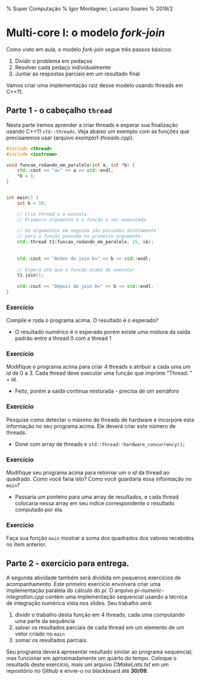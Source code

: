 % Super Computação
% Igor Montagner, Luciano Soares
% 2019/2

# Multi-core I: o modelo *fork-join*

Como visto em aula, o modelo *fork-join* segue três passos básicos:

1. Dividir o problema em pedaços
2. Resolver cada pedaço individualmente
3. Juntar as respostas parciais em um resultado final

Vamos criar uma implementação raiz desse modelo usando threads em C++11. 

## Parte 1 - o cabeçalho `thread`

Nesta parte iremos aprender a criar threads e esperar sua finalização usando C++11 `std::threads`. Veja abaixo um exemplo com as funções que precisaremos usar (arquivo *exemplo1-threads.cpp*).

```cpp
#include <thread>
#include <iostream>

void funcao_rodando_em_paralelo(int a, int *b) {
    std::cout << "a=" << a << std::endl;
    *b = 5;
}


int main() {
    int b = 10;

    // Cria thread e a executa.
    // Primeiro argumento é a função a ser executada.
    
    // Os argumentos em seguida são passados diretamente
    // para a função passada no primeiro argumento.
    std::thread t1(funcao_rodando_em_paralelo, 15, &b);
    
    
    std::cout << "Antes do join b=" << b << std::endl;
    
    // Espera até que a função acabe de executar.
    t1.join();
    
    std::cout << "Depois do join b=" << b << std::endl;
}
```

### Exercício

Compile e roda o programa acima. O resultado é o esperado?
- O resultado numérico é o esperado porém existe uma mistura da saída padrão entre a thread 0 com a thread 1

### Exercício

Modifique o programa acima para criar 4 threads e atribuir a cada uma um *id* de 0 a 3. Cada thread deve executar uma função que imprime "Thread: " + id. 

- Feito, porém a saída continua misturada - precisa de um semáforo

### Exercício

Pesquise como detectar o máximo de threads de hardware e incorpore esta informação no seu programa acima. Ele deverá criar este número de threads.
- Done com array de threads e `std::thread::hardware_concurrency();`

### Exercício

Modifique seu programa acima para retornar um o *id* da thread ao quadrado. Como você faria isto? Como você guardaria essa informação no `main`?
- Passaria um ponteiro para uma array de resultados, e cada thread colocaria nessa array em seu índice correspondente o resultado computado por ela.

### Exercício

Faça sua função `main` mostrar a soma dos quadrados dos valores recebidos no item anterior. 

## Parte 2 - exercício para entrega. 

A segunda atividade também será dividida em pequenos exercícios de acompanhamento. Este primeiro exercício envolverá criar uma implementação paralela do cálculo do *pi*. O arquivo *pi-numeric-integration.cpp* contém uma implementação sequencial usando a técnica de integração numérica vista nos slides. Seu trabalho será:

1. dividir o trabalho desta função em 4 threads, cada uma computando uma parte da sequência
1. salvar os resultados parciais de cada thread em um elemento de um vetor criado no `main`
1. somar os resultados parciais.

Seu programa deverá apresentar resultado similar ao programa sequencial, mas funcionar em aproximadamente um quarto do tempo. Coloque o resultado deste exercício, mais um arquivo *CMakeLists.txt* em um repositório no Github e envie-o no blackboard até **30/09**.